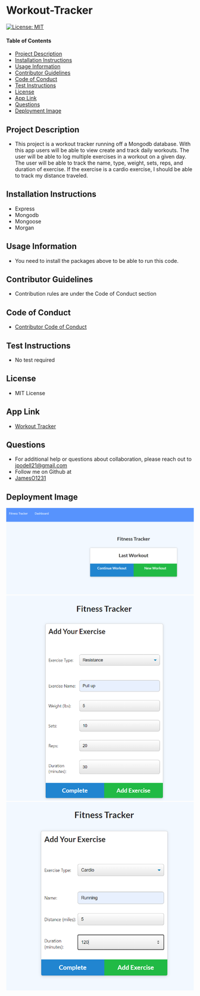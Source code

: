 # Workout-Tracker
[![License: MIT](https://img.shields.io/badge/License-MIT-yellow.svg)](https://opensource.org/licenses/MIT)
  
#### Table of Contents
* [Project Description](#project-description)
* [Installation Instructions](#installation-instructions)
* [Usage Information](#usage-information)
* [Contributor Guidelines](#contributor-guidelines)
* [Code of Conduct](#code-of-conduct)
* [Test Instructions](#test-instructions)
* [License](#license)
* [App Link](#app-link)
* [Questions](#questions)
* [Deployment Image](#deployment-image)

## Project Description
* This project is a workout tracker running off a Mongodb database. With this app users will be able to view create and track daily workouts. The user will be able to log multiple exercises in a workout on a given day. The user will be able to track the name, type, weight, sets, reps, and duration of exercise. If the exercise is a cardio exercise, I should be able to track my distance traveled.

## Installation Instructions
* Express
* Mongodb
* Mongoose
* Morgan

## Usage Information
* You need to install the packages above to be able to run this code.

## Contributor Guidelines
* Contribution rules are under the Code of Conduct section

## Code of Conduct
* [Contributor Code of Conduct](https://www.contributor-covenant.org/version/2/0/code_of_conduct/code_of_conduct.md)

## Test Instructions
* No test required

## License
* MIT License

## App Link
* [Workout Tracker](https://timetogetfit.herokuapp.com/)

## Questions
* For additional help or questions about collaboration, please reach out to jpodell21@gmail.com
* Follow me on Github at 
* [JamesO1231](http://github.com/JamesO1231)

## Deployment Image
![Alt text](./images/homeImage.PNG)
![Alt text](./images/resistance.PNG)
![Alt text](./images/cardio.PNG)

